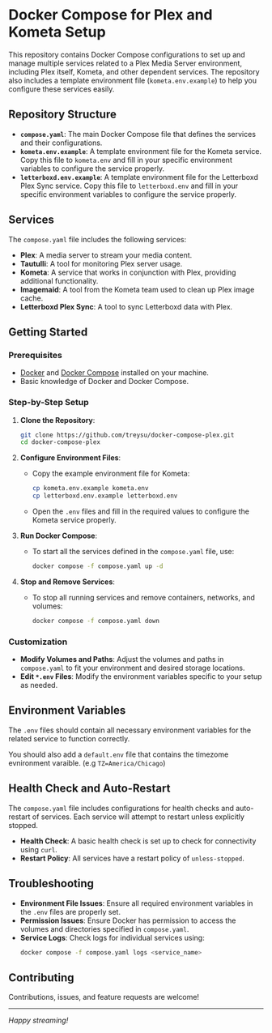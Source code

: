 # Docker Compose for Plex and Kometa Setup

This repository contains Docker Compose configurations to set up and manage multiple services related to a Plex Media Server environment, including Plex itself, Kometa, and other dependent services. The repository also includes a template environment file (`kometa.env.example`) to help you configure these services easily.

## Repository Structure

- **`compose.yaml`**: The main Docker Compose file that defines the services and their configurations.
- **`kometa.env.example`**: A template environment file for the Kometa service. Copy this file to `kometa.env` and fill in your specific environment variables to configure the service properly.
- **`letterboxd.env.example`**: A template environment file for the Letterboxd Plex Sync service. Copy this file to `letterboxd.env` and fill in your specific environment variables to configure the service properly.


## Services

The `compose.yaml` file includes the following services: 

- **Plex**: A media server to stream your media content.
- **Tautulli**: A tool for monitoring Plex server usage.
- **Kometa**: A service that works in conjunction with Plex, providing additional functionality.
- **Imagemaid**: A tool from the Kometa team used to clean up Plex image cache.
- **Letterboxd Plex Sync**: A tool to sync Letterboxd data with Plex.

## Getting Started

### Prerequisites

- [Docker](https://www.docker.com/get-started) and [Docker Compose](https://docs.docker.com/compose/install/) installed on your machine.
- Basic knowledge of Docker and Docker Compose.

### Step-by-Step Setup

1. **Clone the Repository**:
   ```sh
   git clone https://github.com/treysu/docker-compose-plex.git
   cd docker-compose-plex
   ```

2. **Configure Environment Files**:
   - Copy the example environment file for Kometa:
     ```sh
     cp kometa.env.example kometa.env
     cp letterboxd.env.example letterboxd.env

     ```
   - Open the `.env` files and fill in the required values to configure the Kometa service properly.

3. **Run Docker Compose**:
   - To start all the services defined in the `compose.yaml` file, use:
     ```sh
     docker compose -f compose.yaml up -d
     ```

4. **Stop and Remove Services**:
   - To stop all running services and remove containers, networks, and volumes:
     ```sh
     docker compose -f compose.yaml down
     ```

### Customization

- **Modify Volumes and Paths**: Adjust the volumes and paths in `compose.yaml` to fit your environment and desired storage locations.
- **Edit `*.env` Files**: Modify the environment variables specific to your setup as needed.

## Environment Variables

The `.env` files should contain all necessary environment variables for the related service to function correctly. 

You should also add a `default.env` file that contains the timezome evnironment varaible. (e.g `TZ=America/Chicago`)

## Health Check and Auto-Restart

The `compose.yaml` file includes configurations for health checks and auto-restart of services. Each service will attempt to restart unless explicitly stopped.

- **Health Check**: A basic health check is set up to check for connectivity using `curl`.
- **Restart Policy**: All services have a restart policy of `unless-stopped`.

## Troubleshooting

- **Environment File Issues**: Ensure all required environment variables in the `.env` files are properly set.
- **Permission Issues**: Ensure Docker has permission to access the volumes and directories specified in `compose.yaml`.
- **Service Logs**: Check logs for individual services using:
  ```sh
  docker compose -f compose.yaml logs <service_name>
  ```

## Contributing

Contributions, issues, and feature requests are welcome!

---

*Happy streaming!*
